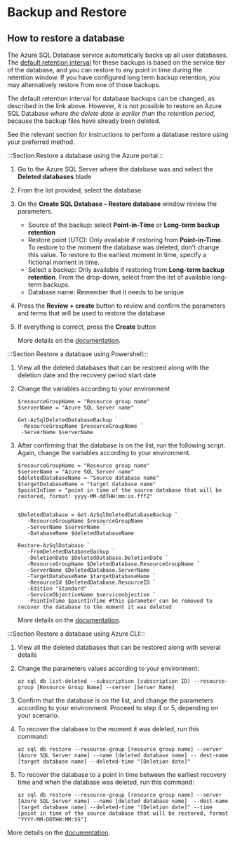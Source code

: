 <properties
  pagetitle="Azure SQL DB recover dropped server or resource group"
  description="Azure SQL Database recover dropped server or resource group"
  ms.author="vtpombei"
  selfhelptype="Apollo"
  supporttopicids=""
  resourcetags=""
  productpesids="13491"
  cloudenvironments="public,fairfax,usnat,ussec,blackforest,mooncake"
  mappedToBucket="true"
  articleid="ECCB85B2-11A3-43A9-BC3C-ED0799829B59"
  ownershipid="AzureData_AzureSQLDB_BackupRestore" />

# Backup and Restore

## How to restore a database

The Azure SQL Database service automatically backs up all user databases. The [default retention interval](https://docs.microsoft.com/azure/azure-sql/database/automated-backups-overview?tabs=single-database#backup-retention) for these backups is based on the service tier of the database, and you can restore to any point in time during the retention window. If you have configured long term backup retention, you may alternatively restore from one of those backups.

The default retention interval for database backups can be changed, as described in the link above. However, it is not possible to restore an Azure SQL Database *where the delete date is earlier than the retention period,* because the backup files have already been deleted. 

See the relevant section for instructions to perform a database restore using your preferred method.


:::Section Restore a database using the Azure portal:::

1. Go to the Azure SQL Server where the database was and select the **Deleted databases** blade
2. From the list provided, select the database  
3. On the **Create SQL Database – Restore database** window review the parameters.  
    - Source of the backup: select **Point-in-Time** or **Long-term backup retention**  
    - Restore point (UTC): Only available if restoring from **Point-in-Time**. To restore to the moment the database was deleted, don’t change this value. To restore to the earliest moment in time, specify a fictional moment in time.  
    - Select a backup: Only available if restoring from **Long-term backup retention**. From the drop-down, select from the list of available long-term backups.  
    - Database name: Remember that it needs to be unique  
4. Press the **Review + create** button to review and confirm the parameters and terms that will be used to restore the database  
5. If everything is correct, press the **Create** button  

    More details on the [documentation](https://docs.microsoft.com/azure/azure-sql/database/recovery-using-backups#deleted-database-restore).  

:::Section Restore a database using Powershell:::

1. View all the deleted databases that can be restored along with the deletion date and the recovery period start date  
2. Change the variables according to your environment  

    ```
   $resourceGroupName = "Resource group name"
   $serverName = "Azure SQL Server name" 

   Get-AzSqlDeletedDatabaseBackup `
     -ResourceGroupName $resourceGroupName `
     -ServerName $serverName 
   ```

3. After confirming that the database is on the list, run the following script. Again, change the variables according to your environment.

   ```
   $resourceGroupName = "Resource group name"
   $serverName = "Azure SQL Server name"
   $deletedDatabaseName = "Source database name"
   $targetDatabaseName = "target database name"
   $pointInTime = "point in time of the source database that will be restored, format: yyyy-MM-ddTHH:mm:ss.fffZ"


   $DeletedDatabase = Get-AzSqlDeletedDatabaseBackup `
      -ResourceGroupName $resourceGroupName `
      -ServerName $serverName `
      -DatabaseName $deletedDatabaseName

   Restore-AzSqlDatabase `
      -FromDeletedDatabaseBackup `
      -DeletionDate $DeletedDatabase.DeletionDate `
      -ResourceGroupName $DeletedDatabase.ResourceGroupName `
      -ServerName $DeletedDatabase.ServerName `
      -TargetDatabaseName $targetDatabaseName `
      -ResourceId $DeletedDatabase.ResourceID `
      -Edition "Standard" `
      -ServiceObjectiveName $serviceobjective `
      -PointInTime $pointInTime #this parameter can be removed to recover the database to the moment it was deleted 
   ```

     More details on the [documentation](https://docs.microsoft.com/powershell/module/az.sql/restore-azsqldatabase?view=azps-5.6.0).  

:::Section Restore a database using Azure CLI:::

1. View all the deleted databases that can be restored along with several details
2. Change the parameters values according to your environment:

   ```
   az sql db list-deleted --subscription [subscription ID] --resource-group [Resource Group Name] --server [Server Name]
   ```

3. Confirm that the database is on the list, and change the parameters according to your environment. Proceed to step 4 or 5, depending on your scenario.
4. To recover the database to the moment it was deleted, run this command:

   ```
   az sql db restore --resource-group [resource group name] --server [Azure SQL Server name] --name [deleted database name] -- dest-name [target database name] --deleted-time "[Deletion date]" 
   ```

5. To recover the database to a point in time between the earliest recovery time and when the database was deleted, run this command:

   ```
   az sql db restore --resource-group [resource group name] --server [Azure SQL Server name] --name [deleted database name]  --dest-name [target database name] --deleted-time "[Deletion date]" --time [point in time of the source database that will be restored, format "YYYY-MM-DDTHH:MM:SS"]
   ```

More details on the [documentation](https://docs.microsoft.com/cli/azure/sql/db?view=azure-cli-latest#az_sql_db_restore).
